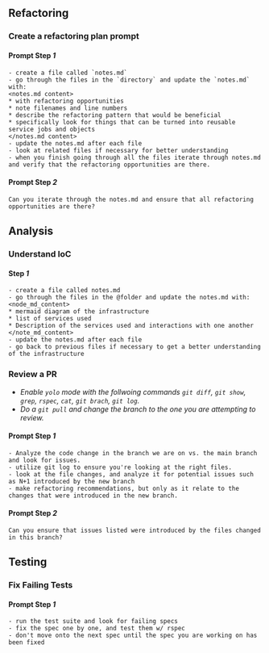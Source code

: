 ## Refactoring

### Create a refactoring plan prompt
#### Prompt Step *1*
```
- create a file called `notes.md`
- go through the files in the `directory` and update the `notes.md` with:
<notes.md content> 
* with refactoring opportunities
* note filenames and line numbers
* describe the refactoring pattern that would be beneficial
* specifically look for things that can be turned into reusable service jobs and objects
</notes.md content>
- update the notes.md after each file
- look at related files if necessary for better understanding
- when you finish going through all the files iterate through notes.md and verify that the refactoring opportunities are there.
```

#### Prompt Step *2*
```
Can you iterate through the notes.md and ensure that all refactoring opportunities are there?
```

## Analysis

### Understand IoC

#### Step *1*
```
- create a file called notes.md
- go through the files in the @folder and update the notes.md with:
<node_md_content>
* mermaid diagram of the infrastructure
* list of services used
* Description of the services used and interactions with one another
</note_md_content>
- update the notes.md after each file
- go back to previous files if necessary to get a better understanding of the infrastructure
```

### Review a PR
- *Enable `yolo` mode with the follwoing commands `git diff`, `git show`, `grep`, `rspec`, `cat`, `git brach`, `git log`.*
- *Do a `git pull` and change the branch to the one you are attempting to review.*

#### Prompt Step *1*
```
- Analyze the code change in the branch we are on vs. the main branch and look for issues.
- utilize git log to ensure you're looking at the right files.
- look at the file changes, and analyze it for potential issues such as N+1 introduced by the new branch
- make refactoring recommendations, but only as it relate to the changes that were introduced in the new branch.
```

#### Prompt Step *2*
```
Can you ensure that issues listed were introduced by the files changed in this branch?
```

## Testing

### Fix Failing Tests

#### Prompt Step *1*
```
- run the test suite and look for failing specs
- fix the spec one by one, and test them w/ rspec
- don't move onto the next spec until the spec you are working on has been fixed
```
